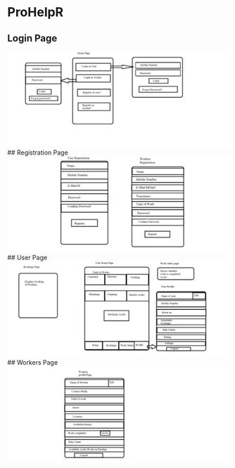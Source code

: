 # ProHelpR
## Login Page
<img src="https://raw.githubusercontent.com/Giri30-09-98/PSTP-Tasks/main/App%20Design/Ab1.png">
## Registration Page
<img src="https://raw.githubusercontent.com/Giri30-09-98/PSTP-Tasks/main/App%20Design/Ab2.png">
## User Page
<img src="https://raw.githubusercontent.com/Giri30-09-98/PSTP-Tasks/main/App%20Design/Ab3.png">
## Workers Page
<img src="https://raw.githubusercontent.com/Giri30-09-98/PSTP-Tasks/main/App%20Design/Ab4.png">
